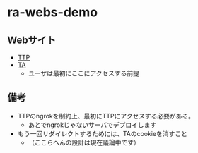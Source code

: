 # ra-webs-demo

## Webサイト

- [TTP](https://aa32-2001-200-0-8801-6e2b-59ff-fe94-16b2.ngrok-free.app)
- [TA](https://test5.ochano.co)
  - ユーザは最初にここにアクセスする前提

## 備考

- TTPのngrokを制約上、最初にTTPにアクセスする必要がある。
  - あとでngrokじゃないサーバでデプロイします
- もう一回リダイレクトするためには、TAのcookieを消すこと
  - （ここらへんの設計は現在議論中です）

